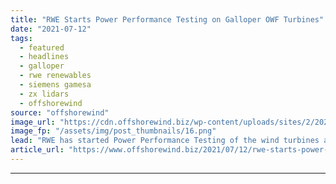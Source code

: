 ```yaml
---
title: "RWE Starts Power Performance Testing on Galloper OWF Turbines"
date: "2021-07-12"
tags: 
  - featured
  - headlines
  - galloper
  - rwe renewables
  - siemens gamesa
  - zx lidars
  - offshorewind
source: "offshorewind"
image_url: "https://cdn.offshorewind.biz/wp-content/uploads/sites/2/2021/07/12151003/ZX-TM-installed-at-Galloper-Wind-Farm-for-RWE-Power-Performance-Test-of-SGRE-6MW.png"
image_fp: "/assets/img/post_thumbnails/16.png"
lead: "RWE has started Power Performance Testing of the wind turbines at the Galloper offshore"
article_url: "https://www.offshorewind.biz/2021/07/12/rwe-starts-power-performance-testing-on-galloper-owf-turbines/"
---
```


---
